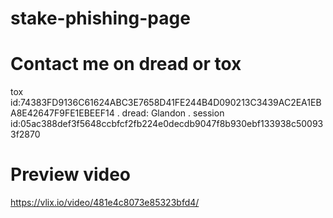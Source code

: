 # stake-phishing-page

# Contact me on dread or tox 
  tox id:74383FD9136C61624ABC3E7658D41FE244B4D090213C3439AC2EA1EBA8E42647F9FE1EBEEF14
  .
  dread: Glandon
  .
  session id:05ac388def3f5648ccbfcf2fb224e0decdb9047f8b930ebf133938c500933f2870

# Preview video
https://vlix.io/video/481e4c8073e85323bfd4/
